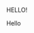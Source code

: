 <!doctype html>
<html lang="en">
  <head>
    <meta charset="utf-8">
    <meta http-equiv="X-UA-Compatible" content="IE=edge">
    <meta name="viewport" content="width=device-width, initial-scale=1">
    <title>Bootstrap Starter Page</title>
    <link rel="stylesheet" href="style.css">
    
  </head>

<body>

<p class="primary">HELLO!</p>
<p class="secondary">Hello</p>
 
</body>
</html>
